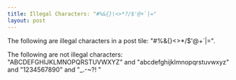 ```yaml
---
title: Illegal Characters: "#%&{}\<>*?/$'@+`|="
layout: post
---
```

The following are illegal characters in a post tile: "#%&{}\<>*/$'@+`|=".

The following are not illegal characters: "ABCDEFGHIJKLMNOPQRSTUVWXYZ" and "abcdefghijklmnopqrstuvwxyz" and "1234567890" and "_.\-~\?! "

